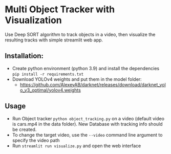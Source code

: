# Multi Object Tracker with Visualization
Use Deep SORT algorithm to track objects in a video, then visualize the resulting tracks with simple streamlit web app.

## Installation:
- Create python environment (python 3.9) and install the dependencies `pip install -r requirements.txt`
- Download YOLOv4 weights and put them in the model folder:
    - https://github.com/AlexeyAB/darknet/releases/download/darknet_yolo_v3_optimal/yolov4.weights


## Usage
- Run Object tracker `python object_tracking.py` on a video (default video is cars.mp4 in the data folder). New Database with tracking info should be created.
- To change the target video, use the `--video` command line argument to specify the video path
- Run `streamlit run visualize.py` and open the web interface
